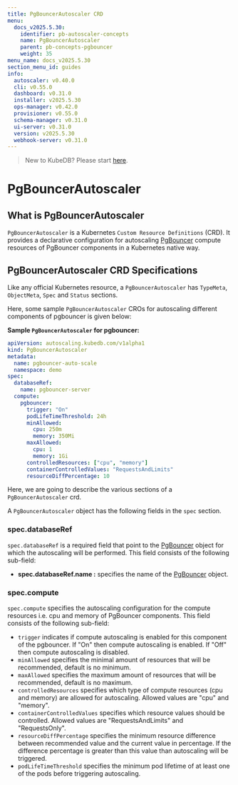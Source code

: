 ```yaml
---
title: PgBouncerAutoscaler CRD
menu:
  docs_v2025.5.30:
    identifier: pb-autoscaler-concepts
    name: PgBouncerAutoscaler
    parent: pb-concepts-pgbouncer
    weight: 35
menu_name: docs_v2025.5.30
section_menu_id: guides
info:
  autoscaler: v0.40.0
  cli: v0.55.0
  dashboard: v0.31.0
  installer: v2025.5.30
  ops-manager: v0.42.0
  provisioner: v0.55.0
  schema-manager: v0.31.0
  ui-server: v0.31.0
  version: v2025.5.30
  webhook-server: v0.31.0
---
```


> New to KubeDB? Please start [here](/docs/v2025.5.30/README).

# PgBouncerAutoscaler

## What is PgBouncerAutoscaler

`PgBouncerAutoscaler` is a Kubernetes `Custom Resource Definitions` (CRD). It provides a declarative configuration for autoscaling [PgBouncer](https://www.pgbouncer.org/usage.html) compute resources of PgBouncer components in a Kubernetes native way.

## PgBouncerAutoscaler CRD Specifications

Like any official Kubernetes resource, a `PgBouncerAutoscaler` has `TypeMeta`, `ObjectMeta`, `Spec` and `Status` sections.

Here, some sample `PgBouncerAutoscaler` CROs for autoscaling different components of pgbouncer is given below:

**Sample `PgBouncerAutoscaler` for pgbouncer:**

```yaml
apiVersion: autoscaling.kubedb.com/v1alpha1
kind: PgBouncerAutoscaler
metadata:
  name: pgbouncer-auto-scale
  namespace: demo
spec:
  databaseRef:
    name: pgbouncer-server
  compute:
    pgbouncer:
      trigger: "On"
      podLifeTimeThreshold: 24h
      minAllowed:
        cpu: 250m
        memory: 350Mi
      maxAllowed:
        cpu: 1
        memory: 1Gi
      controlledResources: ["cpu", "memory"]
      containerControlledValues: "RequestsAndLimits"
      resourceDiffPercentage: 10
```

Here, we are going to describe the various sections of a `PgBouncerAutoscaler` crd.

A `PgBouncerAutoscaler` object has the following fields in the `spec` section.

### spec.databaseRef

`spec.databaseRef` is a required field that point to the [PgBouncer](/docs/v2025.5.30/guides/pgbouncer/concepts/pgbouncer) object for which the autoscaling will be performed. This field consists of the following sub-field:

- **spec.databaseRef.name :** specifies the name of the [PgBouncer](/docs/v2025.5.30/guides/pgbouncer/concepts/pgbouncer) object.

### spec.compute

`spec.compute` specifies the autoscaling configuration for the compute resources i.e. cpu and memory of PgBouncer components. This field consists of the following sub-field:

- `trigger` indicates if compute autoscaling is enabled for this component of the pgbouncer. If "On" then compute autoscaling is enabled. If "Off" then compute autoscaling is disabled.
- `minAllowed` specifies the minimal amount of resources that will be recommended, default is no minimum.
- `maxAllowed` specifies the maximum amount of resources that will be recommended, default is no maximum.
- `controlledResources` specifies which type of compute resources (cpu and memory) are allowed for autoscaling. Allowed values are "cpu" and "memory".
- `containerControlledValues` specifies which resource values should be controlled. Allowed values are "RequestsAndLimits" and "RequestsOnly".
- `resourceDiffPercentage` specifies the minimum resource difference between recommended value and the current value in percentage. If the difference percentage is greater than this value than autoscaling will be triggered.
- `podLifeTimeThreshold` specifies the minimum pod lifetime of at least one of the pods before triggering autoscaling.
